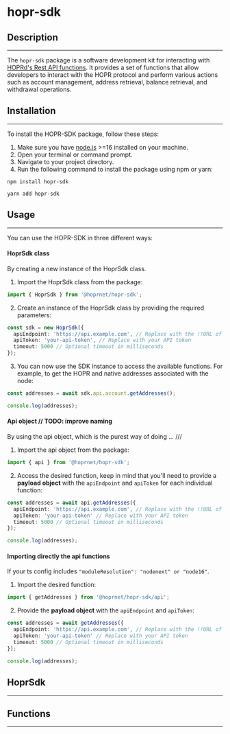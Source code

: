 # hopr-sdk

## Description

---

The `hopr-sdk` package is a software development kit for interacting with [HOPRd's Rest API functions](https://docs.hoprnet.org/developers/rest-api).
It provides a set of functions that allow developers to interact with the HOPR protocol and perform various actions such as account management, address retrieval, balance retrieval, and withdrawal operations.

## Installation

---

To install the HOPR-SDK package, follow these steps:

1. Make sure you have [node.js](https://nodejs.org) >=16 installed on your machine.
2. Open your terminal or command prompt.
3. Navigate to your project directory.
4. Run the following command to install the package using npm or yarn:

```shell
npm install hopr-sdk
```

```shell
yarn add hopr-sdk
```

## Usage

---

You can use the HOPR-SDK in three different ways:

#### HoprSdk class

By creating a new instance of the HoprSdk class.

1. Import the HoprSdk class from the package:

```ts
import { HoprSdk } from '@hoprnet/hopr-sdk';
```

2. Create an instance of the HoprSdk class by providing the required parameters:

```ts
const sdk = new HoprSdk({
  apiEndpoint: 'https://api.example.com', // Replace with the !!URL of the HOPR API server!!
  apiToken: 'your-api-token', // Replace with your API token
  timeout: 5000 // Optional timeout in milliseconds
});
```

3. You can now use the SDK instance to access the available functions. For example, to get the HOPR and native addresses associated with the node:

```ts
const addresses = await sdk.api.account.getAddresses();

console.log(addresses);
```

#### Api object // TODO: improve naming

By using the api object, which is the purest way of doing ... ///

1. Import the api object from the package:

```ts
import { api } from '@hoprnet/hopr-sdk';
```

2. Access the desired function, keep in mind that you'll need to provide a **payload object** with the `apiEndpoint` and `apiToken` for each individual function:

```ts
const addresses = await api.getAddresses({
  apiEndpoint: 'https://api.example.com', // Replace with the !!URL of the HOPR API server!!
  apiToken: 'your-api-token' // Replace with your API token
  timeout: 5000 // Optional timeout in milliseconds
});

console.log(addresses);
```

#### Importing directly the api functions

If your ts config includes `"moduleResolution": "nodenext" or "node16"`.

1. Import the desired function:

```ts
import { getAddresses } from '@hoprnet/hopr-sdk/api';
```

2. Provide the **payload object** with the `apiEndpoint` and `apiToken`:

```ts
const addresses = await getAddresses({
  apiEndpoint: 'https://api.example.com', // Replace with the !!URL of the HOPR API server!!
  apiToken: 'your-api-token' // Replace with your API token
  timeout: 5000 // Optional timeout in milliseconds
});

console.log(addresses);
```

## HoprSdk

---

## Functions

---
